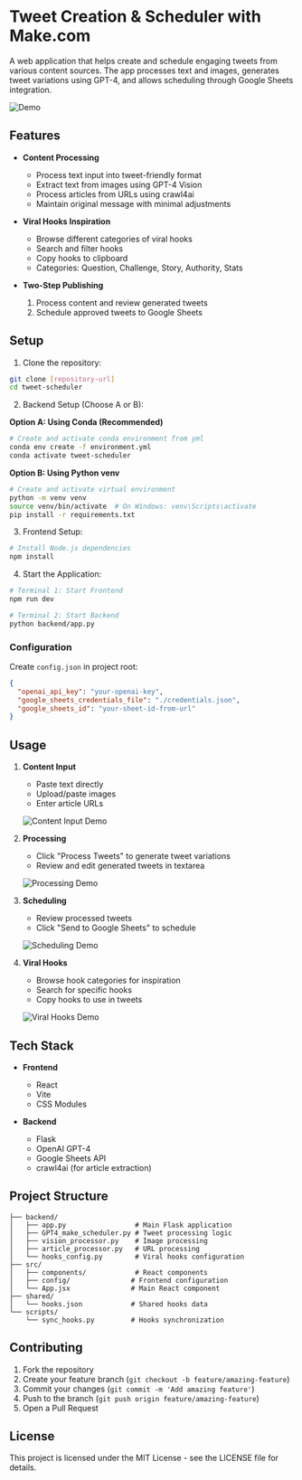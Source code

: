 # Tweet Creation & Scheduler with Make.com


A web application that helps create and schedule engaging tweets from various content sources. The app processes text and images, generates tweet variations using GPT-4, and allows scheduling through Google Sheets integration.


![Demo](images/Media1.gif)



## Features

- **Content Processing**
  - Process text input into tweet-friendly format
  - Extract text from images using GPT-4 Vision
  - Process articles from URLs using crawl4ai
  - Maintain original message with minimal adjustments

- **Viral Hooks Inspiration**
  - Browse different categories of viral hooks
  - Search and filter hooks
  - Copy hooks to clipboard
  - Categories: Question, Challenge, Story, Authority, Stats

- **Two-Step Publishing**
  1. Process content and review generated tweets
  2. Schedule approved tweets to Google Sheets

## Setup

1. Clone the repository:
```bash
git clone [repository-url]
cd tweet-scheduler
```

2. Backend Setup (Choose A or B):

**Option A: Using Conda (Recommended)**
```bash
# Create and activate conda environment from yml
conda env create -f environment.yml
conda activate tweet-scheduler
```

**Option B: Using Python venv**
```bash
# Create and activate virtual environment
python -m venv venv
source venv/bin/activate  # On Windows: venv\Scripts\activate
pip install -r requirements.txt
```

3. Frontend Setup:
```bash
# Install Node.js dependencies
npm install
```

4. Start the Application:
```bash
# Terminal 1: Start Frontend
npm run dev

# Terminal 2: Start Backend
python backend/app.py
```

### Configuration

Create `config.json` in project root:
```json
{
  "openai_api_key": "your-openai-key",
  "google_sheets_credentials_file": "./credentials.json",
  "google_sheets_id": "your-sheet-id-from-url"
}
```

## Usage

1. **Content Input**
   - Paste text directly
   - Upload/paste images
   - Enter article URLs

   ![Content Input Demo](images/video%201.gif)

2. **Processing**
   - Click "Process Tweets" to generate tweet variations
   - Review and edit generated tweets in textarea

   ![Processing Demo](images/processing.png)

3. **Scheduling**
   - Review processed tweets
   - Click "Send to Google Sheets" to schedule

   ![Scheduling Demo](images/scheduling.png)

4. **Viral Hooks**
   - Browse hook categories for inspiration
   - Search for specific hooks
   - Copy hooks to use in tweets

   ![Viral Hooks Demo](images/hooks.png)

## Tech Stack

- **Frontend**
  - React
  - Vite
  - CSS Modules

- **Backend**
  - Flask
  - OpenAI GPT-4
  - Google Sheets API
  - crawl4ai (for article extraction)

## Project Structure

```
├── backend/
│   ├── app.py                 # Main Flask application
│   ├── GPT4_make_scheduler.py # Tweet processing logic
│   ├── vision_processor.py    # Image processing
│   ├── article_processor.py   # URL processing
│   └── hooks_config.py        # Viral hooks configuration
├── src/
│   ├── components/            # React components
│   ├── config/               # Frontend configuration
│   └── App.jsx               # Main React component
├── shared/
│   └── hooks.json            # Shared hooks data
└── scripts/
    └── sync_hooks.py         # Hooks synchronization
```

## Contributing

1. Fork the repository
2. Create your feature branch (`git checkout -b feature/amazing-feature`)
3. Commit your changes (`git commit -m 'Add amazing feature'`)
4. Push to the branch (`git push origin feature/amazing-feature`)
5. Open a Pull Request

## License

This project is licensed under the MIT License - see the LICENSE file for details.
